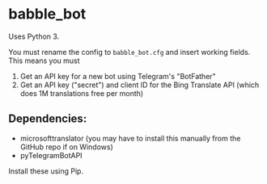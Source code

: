 # babble_bot

Uses Python 3.

You must rename the config to `babble_bot.cfg` and insert working fields. This means you must

1. Get an API key for a new bot using Telegram's "BotFather"
2. Get an API key ("secret") and client ID for the Bing Translate API (which does 1M translations free per month)

## Dependencies:
- microsofttranslator (you may have to install this manually from the GitHub repo if on Windows)
- pyTelegramBotAPI

Install these using Pip.

